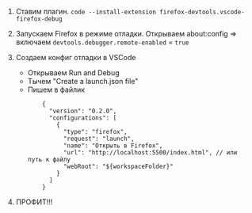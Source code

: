 1. Ставим плагин.
`code --install-extension firefox-devtools.vscode-firefox-debug`

2. Запускаем Firefox в режиме отладки.
Открываем about:config => включаем `devtools.debugger.remote-enabled` = `true`

3. Создаем конфиг отладки в VSCode
    - Открываем Run and Debug
    - Тычем "Create a launch.json file"
    - Пишем в файлик
        ```
            {
              "version": "0.2.0",
              "configurations": [
                {
                  "type": "firefox",
                  "request": "launch",
                  "name": "Открыть в Firefox",
                  "url": "http://localhost:5500/index.html", // или путь к файлу
                  "webRoot": "${workspaceFolder}"
                }
              ]
            }
        ```
4. ПРОФИТ!!! 